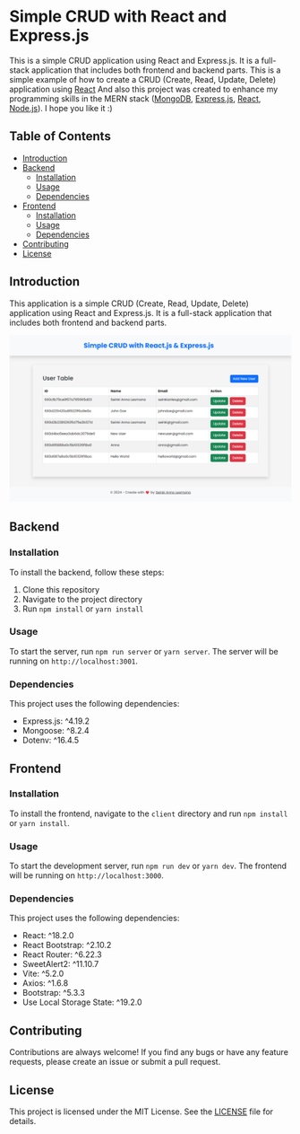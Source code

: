 # Simple CRUD with React and Express.js

This is a simple CRUD application using React and Express.js. It is a full-stack application that includes both frontend and backend parts.
This is a simple example of how to create a CRUD (Create, Read, Update, Delete) application using [React](https://react)
And also this project was created to enhance my programming skills in the MERN stack ([MongoDB](https://www.mongodb.com/), [Express.js](https://expressjs.com/), [React](https://react), [Node.js](https://nodejs.org/en)). I hope you like it :)

## Table of Contents

- [Introduction](#introduction)
- [Backend](#backend)
  - [Installation](#backend-installation)
  - [Usage](#backend-usage)
  - [Dependencies](#backend-dependencies)
- [Frontend](#frontend)
  - [Installation](#frontend-installation)
  - [Usage](#frontend-usage)
  - [Dependencies](#frontend-dependencies)
- [Contributing](#contributing)
- [License](#license)

## Introduction

This application is a simple CRUD (Create, Read, Update, Delete) application using React and Express.js. It is a full-stack application that includes both frontend and backend parts.

![Simple-CRUD](client/src/assets/Simple-CRUD.png)

## Backend

### Installation

To install the backend, follow these steps:

1. Clone this repository
2. Navigate to the project directory
3. Run `npm install` or `yarn install`

### Usage

To start the server, run `npm run server` or `yarn server`. The server will be running on `http://localhost:3001`.

### Dependencies

This project uses the following dependencies:

- Express.js: ^4.19.2
- Mongoose: ^8.2.4
- Dotenv: ^16.4.5

## Frontend

### Installation

To install the frontend, navigate to the `client` directory and run `npm install` or `yarn install`.

### Usage

To start the development server, run `npm run dev` or `yarn dev`. The frontend will be running on `http://localhost:3000`.

### Dependencies

This project uses the following dependencies:

- React: ^18.2.0
- React Bootstrap: ^2.10.2
- React Router: ^6.22.3
- SweetAlert2: ^11.10.7
- Vite: ^5.2.0
- Axios: ^1.6.8
- Bootstrap: ^5.3.3
- Use Local Storage State: ^19.2.0

## Contributing

Contributions are always welcome! If you find any bugs or have any feature requests, please create an issue or submit a pull request.

## License

This project is licensed under the MIT License. See the [LICENSE](LICENSE) file for details.
